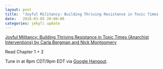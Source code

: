 ```yaml
---
layout: post
title:  "Joyful Militancy: Building Thriving Resistance in Toxic Times (Anarchist Interventions) Ch. 1,2"
date:   2018-03-05 20:00:00
categories: jekyll update
---
```


[Joyful Militancy: Building Thriving Resistance in Toxic Times (Anarchist Interventions) by Carla Bergman and Nick Montgomery](https://www.amazon.com/Joyful-Militancy-Resistance-Anarchist-Interventions/dp/1849352887) 

Read Chapter 1 + 2

Tune in at 8pm CDT/9pm EDT via [Google Hangout](https://plus.google.com/hangouts/_/calendar/d2lsbGlhbXMucmViZWNjYUBnbWFpbC5jb20._8gsj6d9g8l2jcba568okcb9k6osjeb9p612kcb9p8ookadi188o3gdpo68?authuser=0).
